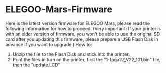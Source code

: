# ELEGOO-Mars-Firmware
Here is the latest version firmware for ELEGOO Mars, please read the following information for how to proceed.
(Very important: If your printer is with an older version of firmware, you won't be able to use the original SD card after you updating this firmware, please prepare a USB Flash Disk in advance if you want to upgrade.)
How to:
1. Unzip the file to the Flash Disk and stick into the printer.
2. Print the files in turn on the printer, first the "1-fpga27_V22_101.bin" file, then the "update.LCD"
